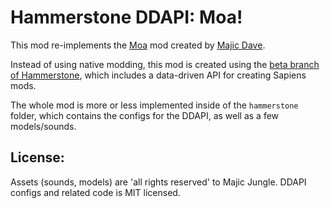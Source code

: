 # Hammerstone DDAPI: Moa!

This mod re-implements the [Moa](https://github.com/Majic-Jungle/sapiens-mod-creation/tree/master/Examples/bin/Moa) mod created by [Majic Dave](https://github.com/Majic-Jungle).

Instead of using native modding, this mod is created using the [beta branch of Hammerstone](https://github.com/Sapiens-OSS/hammerstone-framework/tree/feature/data-driven-api), which includes a data-driven API for creating Sapiens mods.

The whole mod is more or less implemented inside of the `hammerstone` folder, which contains the configs for the DDAPI, as well as a few models/sounds.

## License:

Assets (sounds, models) are 'all rights reserved' to Majic Jungle. DDAPI configs and related code is MIT licensed.